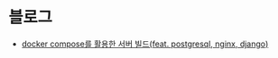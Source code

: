 # 블로그
- [docker compose를 활용한 서버 빌드(feat. postgresql, nginx, django)](https://leeceo97.tistory.com/101)